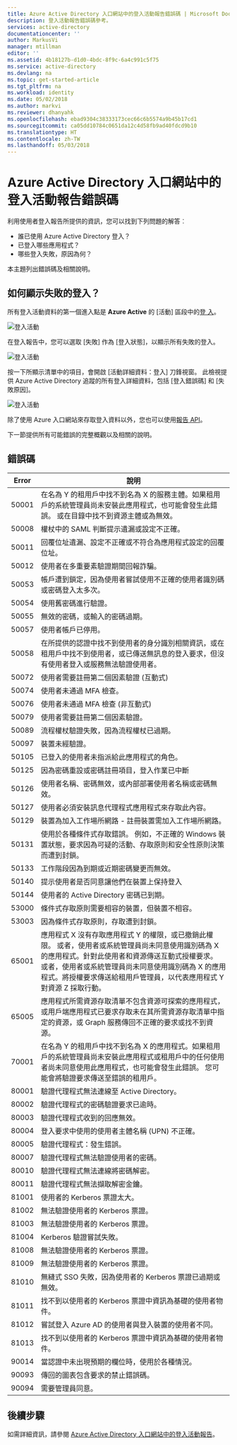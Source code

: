 ```yaml
---
title: Azure Active Directory 入口網站中的登入活動報告錯誤碼 | Microsoft Docs
description: 登入活動報告錯誤碼參考。
services: active-directory
documentationcenter: ''
author: MarkusVi
manager: mtillman
editor: ''
ms.assetid: 4b18127b-d1d0-4bdc-8f9c-6a4c991c5f75
ms.service: active-directory
ms.devlang: na
ms.topic: get-started-article
ms.tgt_pltfrm: na
ms.workload: identity
ms.date: 05/02/2018
ms.author: markvi
ms.reviewer: dhanyahk
ms.openlocfilehash: ebad9304c38333173cec66c6b5574a9b45b17cd1
ms.sourcegitcommit: ca05dd10784c0651da12c4d58fb9ad40fdcd9b10
ms.translationtype: HT
ms.contentlocale: zh-TW
ms.lasthandoff: 05/03/2018
---
```

# <a name="sign-in-activity-report-error-codes-in-the-azure-active-directory-portal"></a>Azure Active Directory 入口網站中的登入活動報告錯誤碼

利用使用者登入報告所提供的資訊，您可以找到下列問題的解答︰

- 誰已使用 Azure Active Directory 登入？
- 已登入哪些應用程式？
- 哪些登入失敗，原因為何？

本主題列出錯誤碼及相關說明。 

## <a name="how-can-i-display-failed-sign-ins"></a>如何顯示失敗的登入？ 

所有登入活動資料的第一個進入點是 **Azure Active** 的 [活動] 區段中的[登 入](https://portal.azure.com/#blade/Microsoft_AAD_IAM/ActiveDirectoryMenuBlade/SignIns)。


![登入活動](./media/active-directory-reporting-activity-sign-ins-errors/61.png "登入活動")

在登入報告中，您可以選取 [失敗] 作為 [登入狀態]，以顯示所有失敗的登入。

![登入活動](./media/active-directory-reporting-activity-sign-ins-errors/06.png "登入活動")

按一下所顯示清單中的項目，會開啟 [活動詳細資料：登入] 刀鋒視窗。 此檢視提供 Azure Active Directory 追蹤的所有登入詳細資料，包括 [登入錯誤碼] 和 [失敗原因]。

![登入活動](./media/active-directory-reporting-activity-sign-ins-errors/05.png "登入活動")


除了使用 Azure 入口網站來存取登入資料以外，您也可以使用[報告 API](active-directory-reporting-api-getting-started-azure-portal.md)。


下一節提供所有可能錯誤的完整概觀以及相關的說明。 

## <a name="error-codes"></a>錯誤碼

|Error|說明|
|---|---|
|50001|在名為 Y 的租用戶中找不到名為 X 的服務主體。如果租用戶的系統管理員尚未安裝此應用程式，也可能會發生此錯誤。 或在目錄中找不到資源主體或為無效。|
|50008|權杖中的 SAML 判斷提示遺漏或設定不正確。|
|50011|回覆位址遺漏、設定不正確或不符合為應用程式設定的回覆位址。|
|50012|使用者在多重要素驗證期間回報詐騙。|
|50053|帳戶遭到鎖定，因為使用者嘗試使用不正確的使用者識別碼或密碼登入太多次。|
|50054|使用舊密碼進行驗證。|
|50055|無效的密碼，或輸入的密碼過期。|
|50057|使用者帳戶已停用。|
|50058|在所提供的認證中找不到使用者的身分識別相關資訊，或在租用戶中找不到使用者，或已傳送無訊息的登入要求，但沒有使用者登入或服務無法驗證使用者。|
|50072|使用者需要註冊第二個因素驗證 (互動式)|
|50074|使用者未通過 MFA 檢查。|
|50076|使用者未通過 MFA 檢查 (非互動式)|
|50079|使用者需要註冊第二個因素驗證。|
|50089|流程權杖驗證失敗，因為流程權杖已過期。|
|50097|裝置未經驗證。|
|50105|已登入的使用者未指派給此應用程式的角色。|
|50125|因為密碼重設或密碼註冊項目，登入作業已中斷|
|50126|使用者名稱、密碼無效，或內部部署使用者名稱或密碼無效。|
|50127|使用者必須安裝訊息代理程式應用程式來存取此內容。|
|50129|裝置為加入工作場所網路 - 註冊裝置需加入工作場所網路。|
|50131|使用於各種條件式存取錯誤。 例如，不正確的 Windows 裝置狀態，要求因為可疑的活動、存取原則和安全性原則決策而遭到封鎖。|
|50133|工作階段因為到期或近期密碼變更而無效。|
|50140|提示使用者是否同意讓他們在裝置上保持登入|
|50144|使用者的 Active Directory 密碼已到期。|
|53000|條件式存取原則需要相容的裝置，但裝置不相容。|
|53003|因為條件式存取原則，存取遭到封鎖。|
|65001|應用程式 X 沒有存取應用程式 Y 的權限，或已撤銷此權限。 或者，使用者或系統管理員尚未同意使用識別碼為 X 的應用程式。針對此使用者和資源傳送互動式授權要求。 或者，使用者或系統管理員尚未同意使用識別碼為 X 的應用程式。將授權要求傳送給租用戶管理員，以代表應用程式 Y 對資源 Z 採取行動。|
|65005|應用程式所需資源存取清單不包含資源可探索的應用程式，或用戶端應用程式已要求存取未在其所需資源存取清單中指定的資源，或 Graph 服務傳回不正確的要求或找不到資源。|
|70001|在名為 Y 的租用戶中找不到名為 X 的應用程式。如果租用戶的系統管理員尚未安裝此應用程式或租用戶中的任何使用者尚未同意使用此應用程式，也可能會發生此錯誤。 您可能會將驗證要求傳送至錯誤的租用戶。|
|80001|驗證代理程式無法連線至 Active Directory。|
|80002|驗證代理程式的密碼驗證要求已逾時。|
|80003|驗證代理程式收到的回應無效。|
|80004|登入要求中使用的使用者主體名稱 (UPN) 不正確。|
|80005|驗證代理程式：發生錯誤。|
|80007|驗證代理程式無法驗證使用者的密碼。|
|80010|驗證代理程式無法連線將密碼解密。|
|80011|驗證代理程式無法擷取解密金鑰。|
|81001|使用者的 Kerberos 票證太大。|
|81002|無法驗證使用者的 Kerberos 票證。|
|81003|無法驗證使用者的 Kerberos 票證。|
|81004|Kerberos 驗證嘗試失敗。|
|81008|無法驗證使用者的 Kerberos 票證。|
|81009|無法驗證使用者的 Kerberos 票證。|
|81010|無縫式 SSO 失敗，因為使用者的 Kerberos 票證已過期或無效。|
|81011|找不到以使用者的 Kerberos 票證中資訊為基礎的使用者物件。|
|81012|嘗試登入 Azure AD 的使用者與登入裝置的使用者不同。|
|81013|找不到以使用者的 Kerberos 票證中資訊為基礎的使用者物件。|
|90014|當認證中未出現預期的欄位時，使用於各種情況。|
|90093|傳回的圖表包含要求的禁止錯誤碼。|
|90094|需要管理員同意。|
## <a name="next-steps"></a>後續步驟

如需詳細資訊，請參閱 [Azure Active Directory 入口網站中的登入活動報告](active-directory-reporting-activity-sign-ins.md)。
